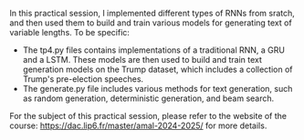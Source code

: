 In this practical session, I implemented different types of RNNs from sratch, and then used them to build and train various models for generating text of variable lengths. To be specific:

- The tp4.py files contains implementations of a traditional RNN, a GRU and a LSTM. These models are then used to build and train text generation models on the Trump dataset, which includes a collection of Trump's pre-election speeches.
- The generate.py file includes various methods for text generation, such as random generation, deterministic generation, and beam search.

For the subject of this practical session, please refer to the website of the course: https://dac.lip6.fr/master/amal-2024-2025/ for more details.
